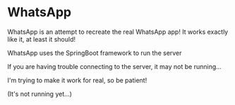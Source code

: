 # WhatsApp

WhatsApp is an attempt to recreate the real WhatsApp app! It works exactly like it, at least it should!

WhatsApp uses the SpringBoot framework to run the server

If you are having trouble connecting to the server, it may not be running...

I'm trying to make it work for real, so be patient!

(It's not running yet...)